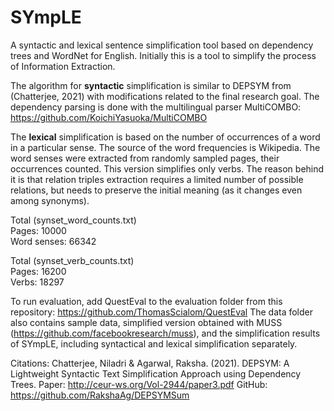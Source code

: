 # SYmpLE
A syntactic and lexical sentence simplification tool based on dependency trees and WordNet for English.
Initially this is a tool to simplify the process of Information Extraction.


The algorithm for **syntactic** simplification is similar to DEPSYM from (Chatterjee, 2021) with modifications related to the final research goal.
The dependency parsing is done with the multilingual parser MultiCOMBO: https://github.com/KoichiYasuoka/MultiCOMBO


The **lexical** simplification is based on the number of occurrences of a word in a particular sense. The source of the word frequencies is Wikipedia.
The word senses were extracted from randomly sampled pages, their occurrences counted.
This version simplifies only verbs. The reason behind it is that relation triples extraction requires a limited number of possible relations, but needs to preserve the initial meaning (as it changes even among synonyms).


Total (synset_word_counts.txt) \
Pages: 10000 \
Word senses: 66342

Total (synset_verb_counts.txt) \
Pages: 16200 \
Verbs: 18297

To run evaluation, add QuestEval to the evaluation folder from this repository: https://github.com/ThomasScialom/QuestEval
The data folder also contains sample data, simplified version obtained with MUSS (https://github.com/facebookresearch/muss), and the simplification results of SYmpLE, including syntactical and lexical simplification separately. 

Citations:
Chatterjee, Niladri & Agarwal, Raksha. (2021).
DEPSYM: A Lightweight Syntactic Text Simplification Approach using Dependency Trees.
Paper: http://ceur-ws.org/Vol-2944/paper3.pdf
GitHub: https://github.com/RakshaAg/DEPSYMSum
